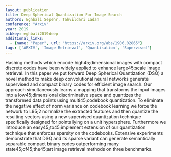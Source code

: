 ```yaml
---
layout: publication
title: Deep Spherical Quantization For Image Search
authors: Eghbali Sepehr, Tahvildari Ladan
conference: "Arxiv"
year: 2019
bibkey: eghbali2019deep
additional_links:
  - {name: "Paper", url: "https://arxiv.org/abs/1906.02865"}
tags: ['ARXIV', 'Image Retrieval', 'Quantisation', 'Supervised']
---
```

Hashing methods which encode high45;dimensional images with compact discrete codes have been widely applied to enhance large45;scale image retrieval. In this paper we put forward Deep Spherical Quantization (DSQ) a novel method to make deep convolutional neural networks generate supervised and compact binary codes for efficient image search. Our approach simultaneously learns a mapping that transforms the input images into a low45;dimensional discriminative space and quantizes the transformed data points using multi45;codebook quantization. To eliminate the negative effect of norm variance on codebook learning we force the network to L95;2 normalize the extracted features and then quantize the resulting vectors using a new supervised quantization technique specifically designed for points lying on a unit hypersphere. Furthermore we introduce an easy45;to45;implement extension of our quantization technique that enforces sparsity on the codebooks. Extensive experiments demonstrate that DSQ and its sparse variant can generate semantically separable compact binary codes outperforming many state45;of45;the45;art image retrieval methods on three benchmarks.

